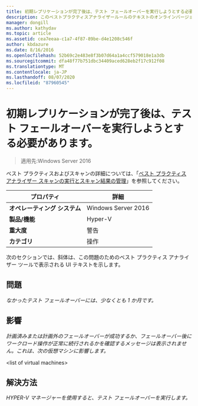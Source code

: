 ```yaml
---
title: 初期レプリケーションが完了後は、テスト フェールオーバーを実行しようとする必要があります。
description: このベストプラクティスアナライザールールのテキストのオンラインバージョン。
manager: dongill
ms.author: kathydav
ms.topic: article
ms.assetid: cea7eeaa-c1a7-4f87-89be-d4e1208c546f
author: kbdazure
ms.date: 8/16/2016
ms.openlocfilehash: 52b69c2e483e8f3b07d64a1a4ccf579018e1a3db
ms.sourcegitcommit: dfa48f77b751dbc34409aced628eb2f17c912f08
ms.translationtype: MT
ms.contentlocale: ja-JP
ms.lasthandoff: 08/07/2020
ms.locfileid: "87960545"
---
```

# <a name="test-failover-should-be-attempted-after-initial-replication-is-complete"></a>初期レプリケーションが完了後は、テスト フェールオーバーを実行しようとする必要があります。

>適用先:Windows Server 2016

ベスト プラクティスおよびスキャンの詳細については、「[ベスト プラクティス アナライザー スキャンの実行とスキャン結果の管理](https://go.microsoft.com/fwlink/p/?LinkID=223177)」を参照してください。

|プロパティ|詳細|
|-|-|
|**オペレーティング システム**|Windows Server 2016|
|**製品/機能**|Hyper-V|
|**重大度**|警告|
|**カテゴリ**|操作|

次のセクションでは、斜体は、この問題のためのベスト プラクティス アナライザー ツールで表示される UI テキストを示します。

## <a name="problem"></a>問題
*なかったテスト フェールオーバーには、少なくとも 1 か月です。*

## <a name="impact"></a>影響
*計画済みまたは計画外のフェールオーバーが成功するか、フェールオーバー後にワークロード操作が正常に続行されるかを確認するメッセージは表示されません。これは、次の仮想マシンに影響します。*

\<list of virtual machines>

## <a name="resolution"></a>解決方法
*HYPER-V マネージャーを使用すると、テスト フェールオーバーを実行します。*



